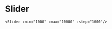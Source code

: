 # Slider

<DemoContainer>
  <Slider :min="1000" :max="10000" :step="1000"/>
</DemoContainer>

```vue
<Slider :min="1000" :max="10000" :step="1000"/>
```
